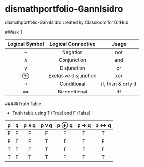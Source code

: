 # dismathportfolio-GannIsidro
dismathportfolio-GannIsidro created by Classroom for GitHub

#Week 1

| Logical Symbol  |  Logical Connective | Usage |
| :-----: |:-------:|:-----:|
| ¬ |Negation | not |
| ∧ | Conjunction | and |
| ∨ | Disjunction | or |
| ⊕ | Exclusive disjunction | xor | 
| → | Conditional | if, then & only if|
| ⇔| Biconditional | iff |

#####Truth Table

- Truth table using T (True) and F (False)

| p | q | p ∧ q | p v q | p ⊕ q | p → q | p ↔ q |    
|:--:|:--:|:--:|:--:|:--:|:--:|:--:|
| F | F | F | F | F | T | T |
| F | T | F | T | T | T | F |
| T | F | F | T | T | F | F |
| T | T | T | T | F | T | T |
